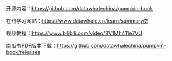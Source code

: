 开源内容：https://github.com/datawhalechina/pumpkin-book

在线学习网站：https://www.datawhale.cn/learn/summary/2

视频教程：https://www.bilibili.com/video/BV1Mh411e7VU

南瓜书PDF版本下载：https://github.com/datawhalechina/pumpkin-book/releases
